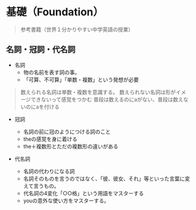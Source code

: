 # 基礎（Foundation）
> 参考書籍（世界１分かりやすい中学英語の授業）

## 名詞・冠詞・代名詞
- 名詞
  - 物の名前を表す詞の事。
  - 「可算、不可算」「単数・複数」という発想が必要
> 数えられる名詞は単数・複数を意識する。
> 数えられない名詞は形がイメージできないって感覚をつかむ
> 普段は数えるのにaがない、普段は数えないのにaを付ける

- 冠詞
  - 名詞の前に冠のようにつける詞のこと
  - theの感覚を身に着ける
  - the＋複数形とただの複数形の違いがある

- 代名詞
  - 名詞の代わりになる詞
  - 名詞そのものを言うのではなく、「彼、彼女、それ」等といった言葉に変えて言うもの。
  - 代名詞の4変化「○○格」という用語をマスターする
  - youの意外な使い方をマスターする。